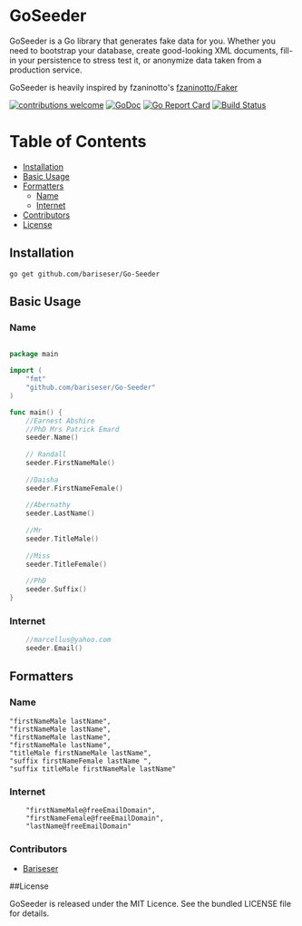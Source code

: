 # GoSeeder

GoSeeder is a Go library that generates fake data for you. Whether you need to bootstrap your database, create good-looking XML documents, fill-in your persistence to stress test it, or anonymize data taken from a production service.

GoSeeder is heavily inspired by fzaninotto's [fzaninotto/Faker](https://github.com/fzaninotto/Faker)

[![contributions welcome](https://img.shields.io/badge/contributions-welcome-brightgreen.svg?style=flat)](https://github.com/bariseser/Go-Seeder/issues)
[![GoDoc](https://godoc.org/github.com/Pallinder/go-randomdata?status.svg)](https://godoc.org/github.com/bariseser/Go-Seeder)
[![Go Report Card](https://goreportcard.com/badge/github.com/bariseser/Go-Seeder)](https://goreportcard.com/report/github.com/bariseser/Go-Seeder)
[![Build Status](https://travis-ci.org/bariseser/Go-Seeder.svg?branch=master)](https://travis-ci.org/bariseser/Go-Seeder)

# Table of Contents

- [Installation](#installation)
- [Basic Usage](#basic-usage)
- [Formatters](#formatters)
	- [Name](#name)
	- [Internet](#internet)
- [Contributors](#contributors)
- [License](#license)


## Installation

```go get github.com/bariseser/Go-Seeder```

## Basic Usage

### Name
````go

package main

import (
    "fmt"
    "github.com/bariseser/Go-Seeder"
)

func main() {
	//Earnest Abshire
	//PhD Mrs Patrick Emard
	seeder.Name()
	
	// Randall
	seeder.FirstNameMale()
	
	//Daisha
	seeder.FirstNameFemale()
	
	//Abernathy
	seeder.LastName()
	
	//Mr
	seeder.TitleMale()
	
	//Miss
	seeder.TitleFemale()
	
	//PhD
	seeder.Suffix()
}
````
### Internet
````go
    //marcellus@yahoo.com
    seeder.Email()
````

## Formatters

### Name

    "firstNameMale lastName",
    "firstNameMale lastName",
    "firstNameMale lastName",
    "firstNameMale lastName",
    "titleMale firstNameMale lastName",
    "suffix firstNameFemale lastName ",
    "suffix titleMale firstNameMale lastName"
    
### Internet
    
        "firstNameMale@freeEmailDomain",
        "firstNameFemale@freeEmailDomain",
        "lastName@freeEmailDomain"

### Contributors
* [Bariseser](https://github.com/bariseser)

##License

GoSeeder is released under the MIT Licence. See the bundled LICENSE file for details.